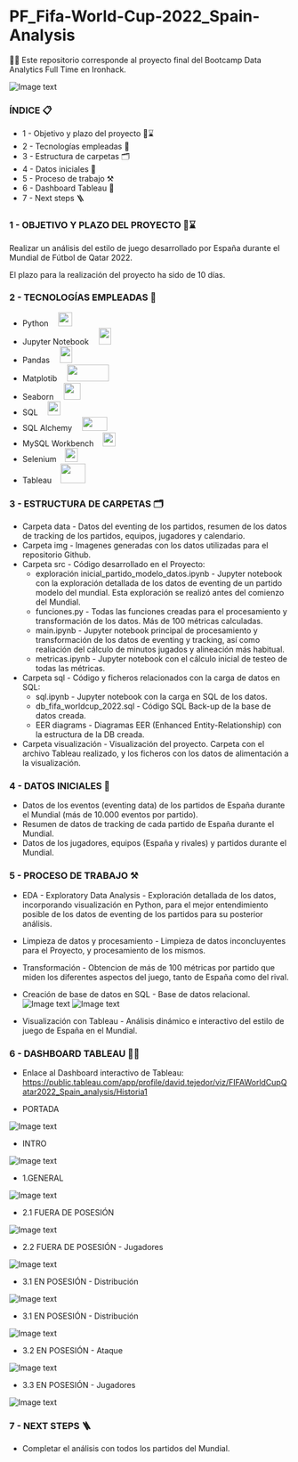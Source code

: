 # PF_Fifa-World-Cup-2022_Spain-Analysis

👨‍💻 Este repositorio corresponde al proyecto final del Bootcamp Data Analytics Full Time en Ironhack.

![Image text](https://github.com/Davidteje/FP_Fifa-World-Cup-2022_Spain-Analysis/blob/main/img/Tableau_Dashboard_1.PNG)


### ÍNDICE 📋

- 1 - Objetivo y plazo del proyecto 🎯⌛
- 2 - Tecnologías empleadas 🧰
- 3 - Estructura de carpetas 🗂️
- 4 - Datos iniciales 📨
- 5 - Proceso de trabajo ⚒️
- 6 - Dashboard Tableau 🎨
- 7 - Next steps 🪜


### 1 - OBJETIVO Y PLAZO DEL PROYECTO 🎯⌛
Realizar un análisis del estilo de juego desarrollado por España durante el Mundial de Fútbol de Qatar 2022. 

El plazo para la realización del proyecto ha sido de 10 días.


### 2 - TECNOLOGÍAS EMPLEADAS 🧰
- Python &emsp;<img src="https://github.com/Davidteje/FP_Fifa-World-Cup-2022_Spain-Analysis/blob/main/img/python.webp" width="25" height="25">
- Jupyter Notebook &emsp;<img src="https://github.com/Davidteje/FP_Fifa-World-Cup-2022_Spain-Analysis/blob/main/img/jupyter.jpg" width="22" height="30">  &nbsp;&nbsp;    
- Pandas &emsp;<img src="https://github.com/Davidteje/FP_Fifa-World-Cup-2022_Spain-Analysis/blob/main/img/pandas.png" width="22" height="30"> &nbsp; &nbsp;
- Matplotib &emsp;<img src="https://github.com/Davidteje/FP_Fifa-World-Cup-2022_Spain-Analysis/blob/main/img/matplotib.png" width="75" height="30"> &nbsp; &nbsp;
- Seaborn &emsp;<img src="https://github.com/Davidteje/FP_Fifa-World-Cup-2022_Spain-Analysis/blob/main/img/seaborn.png" width="30" height="30"> &nbsp; &nbsp;
- SQL &emsp;<img src="https://github.com/Davidteje/FP_Fifa-World-Cup-2022_Spain-Analysis/blob/main/img/sql.png" width="23" height="25">   &nbsp;&nbsp;    
- SQL Alchemy &emsp;<img src="https://github.com/Davidteje/FP_Fifa-World-Cup-2022_Spain-Analysis/blob/main/img/sqlalchemy.jpeg" width="45" height="25">
- MySQL Workbench &nbsp;&nbsp;      <img src="https://github.com/Davidteje/FP_Fifa-World-Cup-2022_Spain-Analysis/blob/main/img/mysql-workbench.png" width="23" height="25">
- Selenium &nbsp;&nbsp;  <img src="https://github.com/Davidteje/FP_Fifa-World-Cup-2022_Spain-Analysis/blob/main/img/selenium.png" width="23" height="25">
- Tableau &nbsp;&nbsp;   <img src="https://github.com/Davidteje/FP_Fifa-World-Cup-2022_Spain-Analysis/blob/main/img/Tableau.png" width="45" height="35">


### 3 - ESTRUCTURA DE CARPETAS 🗂️
- Carpeta data - Datos del eventing de los partidos, resumen de los datos de tracking de los partidos, equipos, jugadores y calendario.
- Carpeta img - Imagenes generadas con los datos utilizadas para el repositorio Github.
- Carpeta src - Código desarrollado en el Proyecto: 
    - exploración inicial_partido_modelo_datos.ipynb - Jupyter notebook con la exploración detallada de los datos de eventing de un partido modelo del mundial. Esta exploración se realizó antes del comienzo del Mundial.
    - funciones.py - Todas las funciones creadas para el procesamiento y transformación de los datos. Más de 100 métricas calculadas.
    - main.ipynb - Jupyter notebook principal de procesamiento y transformación de los datos de eventing y tracking, así como realiación del cálculo de minutos jugados y alineación más habitual.
    - metricas.ipynb - Jupyter notebook con el cálculo inicial de testeo de todas las métricas.
- Carpeta sql - Código y ficheros relacionados con la carga de datos en SQL:
    - sql.ipynb - Jupyter notebook con la carga en SQL de los datos.
    - db_fifa_worldcup_2022.sql - Código SQL Back-up de la base de datos creada.
    - EER diagrams - Diagramas EER (Enhanced Entity-Relationship) con la estructura de la DB creada.
- Carpeta visualización - Visualización del proyecto. Carpeta con el archivo Tableau realizado, y los ficheros con los datos de alimentación a la visualización.



### 4 - DATOS INICIALES 📨
- Datos de los eventos (eventing data) de los partidos de España durante el Mundial (más de 10.000 eventos por partido).
- Resumen de datos de tracking de cada partido de España durante el Mundial.
- Datos de los jugadores, equipos (España y rivales) y partidos durante el Mundial.


### 5 - PROCESO DE TRABAJO ⚒️
- EDA - Exploratory Data Analysis - Exploración detallada de los datos, incorporando visualización en Python, para el mejor entendimiento posible de los datos de eventing de los partidos para su posterior análisis.
- Limpieza de datos y procesamiento - Limpieza de datos inconcluyentes para el Proyecto, y procesamiento de los mismos.
- Transformación - Obtencion de más de 100 métricas por partido que miden los diferentes aspectos del juego, tanto de España como del rival.
- Creación de base de datos en SQL - Base de datos relacional.
![Image text](https://github.com/Davidteje/FP_Fifa-World-Cup-2022_Spain-Analysis/blob/main/sql/EER_diagram_1.PNG)
![Image text](https://github.com/Davidteje/FP_Fifa-World-Cup-2022_Spain-Analysis/blob/main/sql/EER_diagram_2.PNG)

- Visualización con Tableau - Análisis dinámico e interactivo del estilo de juego de España en el Mundial.


### 6 - DASHBOARD TABLEAU 👨‍🎨

- Enlace al Dashboard interactivo de Tableau:
https://public.tableau.com/app/profile/david.tejedor/viz/FIFAWorldCupQatar2022_Spain_analysis/Historia1


- PORTADA

![Image text](https://github.com/Davidteje/FP_Fifa-World-Cup-2022_Spain-Analysis/blob/main/img/Tableau_Dashboard_1.PNG)

- INTRO

![Image text](https://github.com/Davidteje/FP_Fifa-World-Cup-2022_Spain-Analysis/blob/main/img/Tableau_Dashboard_2.PNG)

- 1.GENERAL

![Image text](https://github.com/Davidteje/FP_Fifa-World-Cup-2022_Spain-Analysis/blob/main/img/Tableau_Dashboard_3.PNG)

- 2.1 FUERA DE POSESIÓN

![Image text](https://github.com/Davidteje/FP_Fifa-World-Cup-2022_Spain-Analysis/blob/main/img/Tableau_Dashboard_4.PNG)

- 2.2 FUERA DE POSESIÓN - Jugadores

![Image text](https://github.com/Davidteje/FP_Fifa-World-Cup-2022_Spain-Analysis/blob/main/img/Tableau_Dashboard_5.PNG)

- 3.1 EN POSESIÓN - Distribución

![Image text](https://github.com/Davidteje/FP_Fifa-World-Cup-2022_Spain-Analysis/blob/main/img/Tableau_Dashboard_6.PNG)

- 3.1 EN POSESIÓN - Distribución

![Image text](https://github.com/Davidteje/FP_Fifa-World-Cup-2022_Spain-Analysis/blob/main/img/Tableau_Dashboard_7.PNG)

- 3.2 EN POSESIÓN - Ataque

![Image text](https://github.com/Davidteje/FP_Fifa-World-Cup-2022_Spain-Analysis/blob/main/img/Tableau_Dashboard_8.PNG)

- 3.3 EN POSESIÓN - Jugadores

![Image text](https://github.com/Davidteje/FP_Fifa-World-Cup-2022_Spain-Analysis/blob/main/img/Tableau_Dashboard_9.PNG)



### 7 - NEXT STEPS 🪜
- Completar el análisis con todos los partidos del Mundial.

